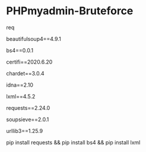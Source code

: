 # PHPmyadmin-Bruteforce

req 

beautifulsoup4==4.9.1
 
bs4==0.0.1
 
certifi==2020.6.20
 
chardet==3.0.4
 
idna==2.10
 
lxml==4.5.2
 
requests==2.24.0
 
soupsieve==2.0.1
 
urllib3==1.25.9
 

pip install requests && pip install bs4 && pip install lxml
